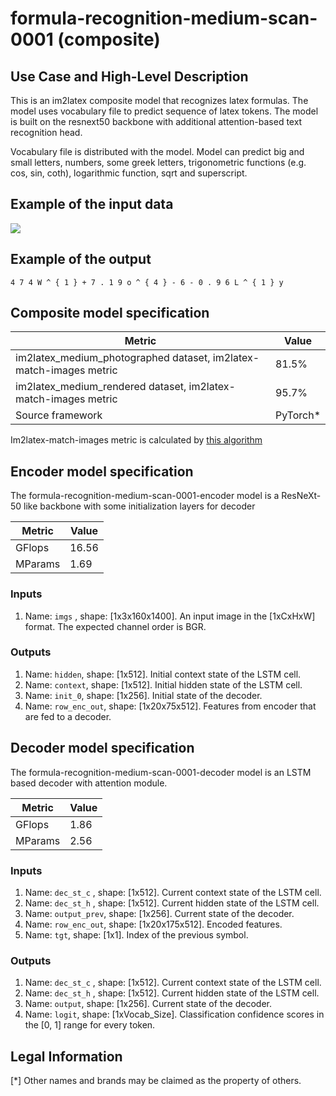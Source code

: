 # formula-recognition-medium-scan-0001 (composite)

## Use Case and High-Level Description

This is an im2latex composite model that recognizes latex formulas.
The model uses vocabulary file to predict sequence of latex tokens.
The model is built on the resnext50 backbone with additional attention-based text recognition head.

Vocabulary file is distributed with the model. Model can predict big and small letters, numbers, some greek letters, trigonometric functions (e.g. cos, sin, coth), logarithmic function, sqrt and superscript.

## Example of the input data

![](./formula-recognition-medium-scan-0001.png)

## Example of the output

`4 7 4 W ^ { 1 } + 7 . 1 9 o ^ { 4 } - 6 - 0 . 9 6 L ^ { 1 } y `

## Composite model specification

| Metric                                        | Value     |
|-----------------------------------------------|-----------|
| im2latex_medium_photographed dataset, im2latex-match-images metric | 81.5% |
| im2latex_medium_rendered dataset, im2latex-match-images metric | 95.7% |
| Source framework                              | PyTorch\* |

Im2latex-match-images metric is calculated by [this algorithm](../../../../tools/accuracy_checker/accuracy_checker/metrics/im2latex_images_match.py )

## Encoder model specification

The formula-recognition-medium-scan-0001-encoder model is a ResNeXt-50 like backbone with some initialization layers for decoder

| Metric                                        | Value     |
|-----------------------------------------------|-----------|
| GFlops                                        | 16.56     |
| MParams                                       | 1.69      |


### Inputs

1.	Name: `imgs` , shape: [1x3x160x1400]. An input image in the [1xCxHxW] format.
    The expected channel order is BGR.

### Outputs
1.	Name: `hidden`, shape: [1x512]. Initial context state of the LSTM cell.
2.	Name: `context`, shape: [1x512]. Initial hidden state of the LSTM cell.
3.	Name: `init_0`, shape: [1x256]. Initial state of the decoder.
5.	Name: `row_enc_out`, shape: [1x20x75x512]. Features from encoder that are fed to a decoder.



## Decoder model specification

The formula-recognition-medium-scan-0001-decoder model is an LSTM based decoder with attention module.

| Metric                                        | Value     |
|-----------------------------------------------|-----------|
| GFlops                                        | 1.86     |
| MParams                                       | 2.56      |



### Inputs

1.	Name: `dec_st_c` , shape: [1x512]. Current context state of the LSTM cell.
2.	Name: `dec_st_h` , shape: [1x512]. Current hidden state of the LSTM cell.
3.	Name: `output_prev`, shape: [1x256]. Current state of the decoder.
4.	Name: `row_enc_out`, shape: [1x20x175x512]. Encoded features.
5.	Name: `tgt`, shape: [1x1]. Index of the previous symbol.

### Outputs

1.	Name: `dec_st_c` , shape: [1x512]. Current context state of the LSTM cell.
2.	Name: `dec_st_h` , shape: [1x512]. Current hidden state of the LSTM cell.
3.	Name: `output`, shape: [1x256]. Current state of the decoder.
1.	Name: `logit`, shape: [1xVocab_Size]. Classification confidence scores in the [0, 1] range
    for every token.


## Legal Information
[*] Other names and brands may be claimed as the property of others.

